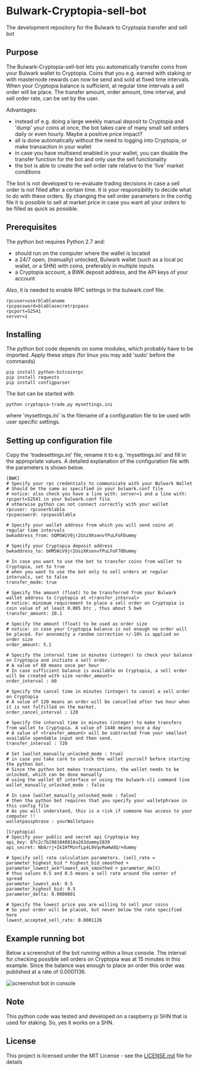 # Bulwark-Cryptopia-sell-bot
The development repository for the Bulwark to Cryptopia transfer and sell bot

## Purpose

The Bulwark-Cryptopia-sell-bot lets you automatically transfer coins from your Bulwark wallet to Cryptopia. Coins that you e.g. earned with staking or with masternode rewards can now be send and sold at fixed time intervals. When your Cryptopia balance is sufficient, at regular time intervals a sell order will be place. The transfer amount, order amount, time interval, and sell order rate, can be set by the user.

Advantages:
* instead of e.g. doing a large weekly manual deposit to Cryptopia and 'dump' your coins at once, the bot takes care of many small sell orders daily or even hourly. Maybe a positive price impact?
* all is done automatically without the need to logging into Cryptopia, or make transaction in your wallet
* in case you have multisend enabled in your wallet, you can disable the transfer function for the bot and only use the sell functionality
* the bot is able to create the sell order rate relative to the 'live' market conditions

The bot is not developed to re-evaluate trading decisions in case a sell order is not filled after a certain time. It is your responsibility to decide what to do with these orders. By changing the sell order parameters in the config file it is possible to sell at market price in case you want all your orders to be filled as quick as possible.

## Prerequisites

The python bot requires Python 2.7 and:
* should run on the computer where the wallet is located
* a 24/7 open, (manually) unlocked, Bulwark wallet (such as a local pc wallet, or a SHN) with coins, preferably in multiple inputs
* a Cryptopia account, a BWK deposit address, and the API keys of your account

Also, it is needed to enable RPC settings in the bulwark.conf file:

```
rpcuser=userblablaname
rpcpassword=blablasecretrpcpass
rpcport=52541
server=1
```

## Installing

The python bot code depends on some modules, which probably have to be imported.
Apply these steps (for linux you may add 'sudo' before the commands)

```
pip install python-bitcoinrpc
pip install requests
pip install configparser
```

The bot can be started with

```
python cryptopia-trade.py mysettings.ini
```

where 'mysettings.ini' is the filename of a configuration file to be used with user specific settings. 

## Setting up configuration file

Copy the 'tradesettings.ini' file, rename it to e.g. 'mysettings.ini' and fill in the appropriate values. A detailed explanation of the configuration file with the parameters is shown below.  

```
[BWK]
# Specify your rpc credentials to communicate with your Bulwark Wallet
# Should be the same as specified in your bulwark.conf file
# notice: also check you have a line with: server=1 and a line with: rpcport=52541 in your bulwark.conf file
# otherwise python can not connect correctly with your wallet
rpcuser: rpcuserblabla
rpcpassword: rpcpassblabla

# Specify your wallet address from which you will send coins at regular time intervals
bwkaddress_from: bQMSWiV9jr2UszXKsenvfPuLFoFDummy

# Specify your Cryptopia deposit address
bwkaddress_to: bHMSWiV9jr2UszXKsenvfPuLFoF70Dummy

# In case you want to use the bot to transfer coins from wallet to Cryptopia, set to true
# when you want to use the bot only to sell orders at regular intervals, set to false
transfer_mode: true

# Specify the amount (float) to be transferred from your Bulwark wallet address to Cryptopia at <transfer_interval>
# notice: minimum requirement to place a sell order on Cryptopia is coin value of at least 0.005 btc , thus about 5 bwk
transfer_amount: 20.1

# Specify the amount (float) to be used as order size
# notice: in case your Cryptopia balance is not enough no order will be placed. For anonomity a random correction +/-10% is applied on order size
order_amount: 5.1

# Specify the interval time in minutes (integer) to check your balance on Cryptopia and initiate a sell order. 
# A value of 60 means once per hour
# In case sufficient balance is available on Cryptopia, a sell order will be created with size <order_amount>
order_interval : 60

# Specify the cancel time in minutes (integer) to cancel a sell order on Cryptopia
# A value of 120 means an order will be cancelled after two hour when it is not fulfilled on the market.
order_cancel_interval : 120

# Specify the interval time in minutes (integer) to make transfers from wallet to Cryptopia. A value of 1440 means once a day
# A value of <transfer_amount> will be subtracted from your smallest available spendable input and then send.
transfer_interval : 720

# Set [wallet_manually_unlocked_mode : true]
# in case you take care to unlock the wallet yourself before starting the python bot.
# Since the python bot makes transactions, the wallet needs to be unlocked, which can be done manually
# using the wallet QT interface or using the bulwark-cli command line
wallet_manually_unlocked_mode : false

# In case [wallet_manually_unlocked_mode : false]
# then the python bot requires that you specify your walletphrase in this config file
# As you will understand, this is a risk if someone has access to your computer !!
walletpassphrase : yourWalletpass

[Cryptopia]
# Specify your public and secret api Cryptopia key
api_key: 87c2c7b2981840818a263dummy2839
api_secret: Nb8/rj+Ik1HfMznfLp4L9VqvRwHwUQ/+dummy

# Specify sell rate calculation parameters. (sell_rate = parameter_highest_bid * highest_bid_smoothed + parameter_lowest_ask*lowest_ask_smoothed + parameter_delt)
# thus values 0.5 and 0.5 means a sell rate around the center of spread
parameter_lowest_ask: 0.5
parameter_highest_bid: 0.5
parameter_delta: 0.0000001

# Specify the lowest price you are willing to sell your coins
# So your order will be placed, but never below the rate specified here
lowest_accepted_sell_rate: 0.0001126
```
## Example running bot
Below a screenshot of the bot running within a linux console. The interval for checking possible sell orders on Cryptopia was at 15 minutes in this example. Since the balance was enough to place an order this order was published at a rate of 0.0001136.

![screenshot bot in console](https://media.discordapp.net/attachments/384778076179136513/471421238623862814/unknown.png)

## Note

This python code was tested and developed on a raspberry pi SHN that is used for staking. So, yes it works on a SHN.

## License

This project is licensed under the MIT License - see the [LICENSE.md](LICENSE.md) file for details


